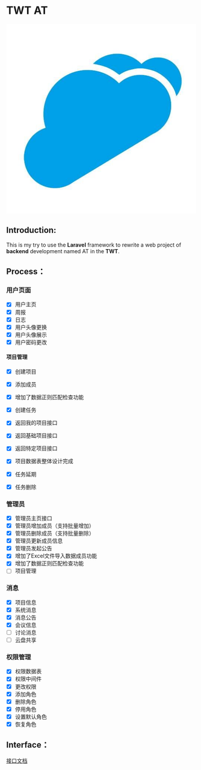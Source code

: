 # **TWT** AT

![](/images/twt.jpg)

## Introduction:

This is my try to use the **Laravel** framework to rewrite a web project of **backend** development named AT in the **TWT**.

## Process：

### 用户页面

- [x] 用户主页
- [x] 周报
- [x] 日志
- [x] 用户头像更换
- [x] 用户头像展示
- [x] 用户密码更改

#### 项目管理

- [x] 创建项目
- [x] 添加成员
- [x] 增加了数据正则匹配检查功能
- [x] 创建任务
- [x] 返回我的项目接口
- [x] 返回基础项目接口
- [x] 返回特定项目接口
- [x] 项目数据表整体设计完成
- [x] 任务延期
- [x] 任务删除


### 管理员

- [x] 管理员主页接口
- [x] 管理员增加成员（支持批量增加）
- [x] 管理员删除成员（支持批量删除）
- [x] 管理员更新成员信息
- [x] 管理员发起公告
- [x] 增加了Excel文件导入数据成员功能
- [x] 增加了数据正则匹配检查功能
- [ ] 项目管理

### 消息

- [x] 项目信息
- [x] 系统消息
- [x] 消息公告
- [x] 会议信息
- [ ] 讨论消息
- [ ] 云盘共享

### 权限管理

- [x] 权限数据表
- [x] 权限中间件
- [x] 更改权限
- [x] 添加角色
- [x] 删除角色
- [x] 停用角色
- [x] 设置默认角色
- [x] 恢复角色

## Interface：

[接口文档](https://www.showdoc.cc/KuangjuX)

